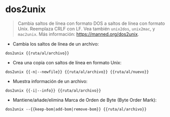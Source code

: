 # dos2unix

> Cambia saltos de línea con formato DOS a saltos de línea con formato Unix.
> Reemplaza CRLF con LF.
> Vea también `unix2dos`, `unix2mac`, y `mac2unix`.
> Más información: <https://manned.org/dos2unix>.

- Cambia los saltos de línea de un archivo:

`dos2unix {{ruta/al/archivo}}`

- Crea una copia con saltos de línea en formato Unix:

`dos2unix {{-n|--newfile}} {{ruta/al/archivo}} {{ruta/al/nuevo}}`

- Muestra información de un archivo:

`dos2unix {{-i|--info}} {{ruta/al/archivo}}`

- Mantiene/añade/elimina Marca de Orden de Byte (Byte Order Mark):

`dos2unix --{{keep-bom|add-bom|remove-bom}} {{ruta/al/archivo}}`
